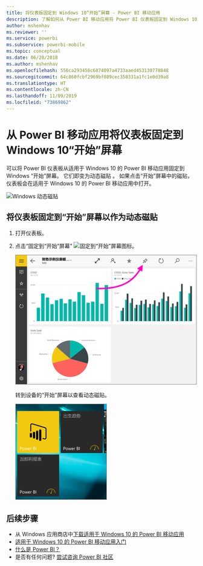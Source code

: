```yaml
---
title: 将仪表板固定到 Windows 10“开始”屏幕 - Power BI 移动应用
description: 了解如何从 Power BI 移动应用将 Power BI 仪表板固定到 Windows 10 “开始”屏幕，以便一目了然地查看关键指标。
author: mshenhav
ms.reviewer: ''
ms.service: powerbi
ms.subservice: powerbi-mobile
ms.topic: conceptual
ms.date: 06/28/2018
ms.author: mshenhav
ms.openlocfilehash: 556ca293458c6874097a4733aaed453130778848
ms.sourcegitcommit: 64c860fcbf2969bf089cec358331a1fc1e0d39a8
ms.translationtype: HT
ms.contentlocale: zh-CN
ms.lasthandoff: 11/09/2019
ms.locfileid: "73869862"
---
```

# <a name="pin-a-dashboard-to-your-windows-10-start-screen-from-the-power-bi-mobile-app"></a>从 Power BI 移动应用将仪表板固定到 Windows 10“开始”屏幕
可以将 Power BI 仪表板从适用于 Windows 10 的 Power BI 移动应用固定到 Windows “开始”屏幕。 它们即变为动态磁贴  。 如果点击“开始”屏幕中的磁贴，仪表板会在适用于 Windows 10 的 Power BI 移动应用中打开。

![Windows 动态磁贴](./media/mobile-pin-dashboard-start-screen-windows-10-phone-app/power-bi-windows-10-pin-start-screen.png)

## <a name="pin-a-dashboard-to-your-start-screen-as-a-live-tile"></a>将仪表板固定到“开始”屏幕以作为动态磁贴
1. 打开仪表板。
2. 点击“固定到“开始”屏幕”  ![固定到“开始”屏幕图标](./media/mobile-pin-dashboard-start-screen-windows-10-phone-app/power-bi-windows-10-pin-start-icon.png)。
   
   ![Windows 10 移动应用上栏](./media/mobile-pin-dashboard-start-screen-windows-10-phone-app/power-bi-windows-10-pin-start.png)
   
   转到设备的“开始”屏幕以查看动态磁贴。
   
   ![Windows 10 动态磁贴](./media/mobile-pin-dashboard-start-screen-windows-10-phone-app/pbi_win10ph_startscrn.png)

## <a name="next-steps"></a>后续步骤
* 从 Windows 应用商店中[下载适用于 Windows 10 的 Power BI 移动应用](https://go.microsoft.com/fwlink/?LinkID=526478)  
* [适用于 Windows 10 的 Power BI 移动应用入门](mobile-windows-10-phone-app-get-started.md)  
* [什么是 Power BI？](../../fundamentals/power-bi-overview.md)
* 是否有任何问题? [尝试咨询 Power BI 社区](https://community.powerbi.com/)

